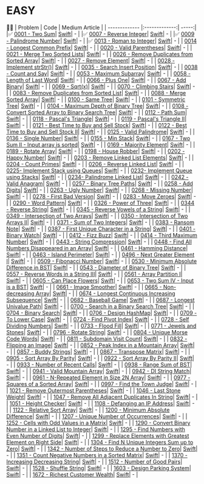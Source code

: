 # EASY
📝✅
| Problem        | Code           | Medium Article  |
| ------------- |:-------------:| -----:|
|✅ [0001 - Two Sum](https://leetcode.com/problems/two-sum/)| [Swift](https://github.com/iosriabov/swiftleetcode/blob/main/EASY/0001%20-%20Two%20Sum.swift)| - |
|✅ [0007 - Reverse Integer](https://leetcode.com/problems/reverse-integer)| [Swift](https://github.com/iosriabov/swiftleetcode/blob/main/EASY/0007%20-%20Reverse%20Integer.swift)| - |
|✅ [0009 - Palindrome Number](https://leetcode.com/problems/palindrome-number)| [Swift](https://github.com/iosriabov/swiftleetcode/blob/main/EASY/0009%20-%20Palindrome%20Number.swift)| - |
|✅ [0013 - Roman to Integer](https://leetcode.com/problems/roman-to-integer)| [Swift](https://github.com/iosriabov/swiftleetcode/blob/main/EASY/0013%20-%20Roman%20to%20Integer.swift)| - |
| [0014 - Longest Common Prefix](https://leetcode.com/problems/longest-common-prefix)| [Swift](https://github.com/iosriabov/swiftleetcode/blob/main/EASY/0014%20-%20Longest%20Common%20Prefix.swift)| - |
| [0020 - Valid Parentheses](https://leetcode.com/problems/valid-parentheses)| [Swift](https://github.com/iosriabov/swiftleetcode/blob/main/EASY/0020%20-%20Valid%20Parentheses.swift)| - |
| [0021 - Merge Two Sorted Lists](https://leetcode.com/problems/merge-two-sorted-lists)| [Swift](https://github.com/iosriabov/swiftleetcode/blob/main/EASY/0021%20-%20Merge%20Two%20Sorted%20Lists.swift)| - |
| [0026 - Remove Duplicates from Sorted Array](https://leetcode.com/problems/remove-duplicates-from-sorted-array)| [Swift](https://github.com/iosriabov/swiftleetcode/blob/main/EASY/0026%20-%20Remove%20Duplicates%20from%20Sorted%20Array.swift)| - |
| [0027 - Remove Element](https://leetcode.com/problems/remove-element)| [Swift](https://github.com/iosriabov/swiftleetcode/blob/main/EASY/0027%20-%20Remove%20Element.swift)| - |
| [0028 - Implement strStr()](https://leetcode.com/problems/implement-strstr)| [Swift](https://github.com/iosriabov/swiftleetcode/blob/main/EASY/0028%20-%20Implement%20strStr().swift)| - |
| [0035 - Search Insert Position](https://leetcode.com/problems/search-insert-position)| [Swift](https://github.com/iosriabov/swiftleetcode/blob/main/EASY/0035%20-%20Search%20Insert%20Position.swift)| - |
| [0038 - Count and Say](https://leetcode.com/problems/count-and-say)| [Swift](https://github.com/iosriabov/swiftleetcode/blob/main/EASY/0038%20-%20Count%20and%20Say.swift)| - |
| [0053 - Maximum Subarray](https://leetcode.com/problems/maximum-subarray)| [Swift](https://github.com/iosriabov/swiftleetcode/blob/main/EASY/0053%20-%20Maximum%20Subarray.swift)| - |
| [0058 - Length of Last Word](https://leetcode.com/problems/length-of-last-word)| [Swift](https://github.com/iosriabov/swiftleetcode/blob/main/EASY/0058%20-%20Length%20of%20Last%20Word.swift)| - |
| [0066 - Plus One](https://leetcode.com/problems/plus-one)| [Swift](https://github.com/iosriabov/swiftleetcode/blob/main/EASY/0066%20-%20Plus%20One.swift)| - |
| [0067 - Add Binary](https://leetcode.com/problems/add-binary)| [Swift](https://github.com/iosriabov/swiftleetcode/blob/main/EASY/0067%20-%20Add%20Binary.swift)| - |
| [0069 - Sqrt(x)](https://leetcode.com/problems/sqrtx)| [Swift](https://github.com/iosriabov/swiftleetcode/blob/main/EASY/0069%20-%20Sqrt(x).swift)| - |
| [0070 - Climbing Stairs](https://leetcode.com/problems/climbing-stairs)| [Swift](https://github.com/iosriabov/swiftleetcode/blob/main/EASY/0070%20-%20Climbing%20Stairs.swift)| - |
| [0083 - Remove Duplicates from Sorted List](https://leetcode.com/problems/remove-duplicates-from-sorted-list/)| [Swift](https://github.com/iosriabov/swiftleetcode/blob/main/EASY/0083%20-%20Remove%20Duplicates%20from%20Sorted%20List.swift)| - |
| [0088 - Merge Sorted Array](https://leetcode.com/problems/merge-sorted-array)| [Swift](https://github.com/iosriabov/swiftleetcode/blob/main/EASY/0088%20-%20Merge%20Sorted%20Array.swift)| - |
| [0100 - Same Tree](https://leetcode.com/problems/same-tree)| [Swift](https://github.com/iosriabov/swiftleetcode/blob/main/EASY/0100%20-%20Same%20Tree.swift)| - |
| [0101 - Symmetric Tree](https://leetcode.com/problems/symmetric-tree)| [Swift](https://github.com/iosriabov/swiftleetcode/blob/main/EASY/0101%20-%20Symmetric%20Tree.swift)| - |
| [0104 - Maximum Depth of Binary Tree](https://leetcode.com/problems/maximum-depth-of-binary-tree)| [Swift](https://github.com/iosriabov/swiftleetcode/blob/main/EASY/0104%20-%20Maximum%20Depth%20of%20Binary%20Tree.swift)| - |
| [0108 - Convert Sorted Array to Binary Search Tree](https://leetcode.com/problems/convert-sorted-array-to-binary-search-tree)| [Swift](https://github.com/iosriabov/swiftleetcode/blob/main/EASY/0108%20-%20Convert%20Sorted%20Array%20to%20Binary%20Search%20Tree.swift)| - |
| [0112 - Path Sum](https://leetcode.com/problems/path-sumhttps://leetcode.com/problems/pascals-triangle)| [Swift](https://github.com/iosriabov/swiftleetcode/blob/main/EASY/0112%20-%20Path%20Sum.swift)| - |
| [0118 - Pascal's Triangle](https://leetcode.com/problems/pascals-triangle)| [Swift](https://github.com/iosriabov/swiftleetcode/blob/main/EASY/0118%20-%20Pascal's%20Triangle.swift)| - |
| [0119 - Pascal's Triangle II](https://leetcode.com/problems/pascals-triangle-ii)| [Swift](https://github.com/iosriabov/swiftleetcode/blob/main/EASY/0119%20-%20Pascal's%20Triangle%20II.swift)| - |
| [0121 - Best Time to Buy and Sell Stock](https://leetcode.com/problems/best-time-to-buy-and-sell-stock)| [Swift](https://github.com/iosriabov/swiftleetcode/blob/main/EASY/0121%20-%20Best%20Time%20to%20Buy%20and%20Sell%20Stock.swift)| - |
| [0122 - Best Time to Buy and Sell Stock II](https://leetcode.com/problems/best-time-to-buy-and-sell-stock-ii)| [Swift](https://github.com/iosriabov/swiftleetcode/blob/main/EASY/0122%20-%20Best%20Time%20to%20Buy%20and%20Sell%20Stock%20II.swift)| - |
| [0125 - Valid Palindrome](https://leetcode.com/problems/valid-palindrome)| [Swift](https://github.com/iosriabov/swiftleetcode/blob/main/EASY/0125%20-%20Valid%20Palindrome.swift)| - |
| [0136 - Single Number](https://leetcode.com/problems/single-number)| [Swift](https://github.com/iosriabov/swiftleetcode/blob/main/EASY/0136%20-%20Single%20Number.swift)| - |
| [0155 - Min Stack](https://leetcode.com/problems/min-stack)| [Swift](https://github.com/iosriabov/swiftleetcode/blob/main/EASY/0155%20-%20Min%20Stack.swift)| - |
| [0167 - Two Sum II - Input array is sorted](https://leetcode.com/problems/two-sum-ii-input-array-is-sorted)| [Swift](https://github.com/iosriabov/swiftleetcode/blob/main/EASY/0167%20-%20Two%20Sum%20II%20-%20Input%20array%20is%20sorted.swift)| - |
| [0169 - Majority Element](https://leetcode.com/problems/majority-element)| [Swift](https://github.com/iosriabov/swiftleetcode/blob/main/EASY/0169%20-%20Majority%20Element.swift)| - |
| [0189 - Rotate Array](https://leetcode.com/problems/rotate-array)| [Swift](https://github.com/iosriabov/swiftleetcode/blob/main/EASY/0189%20-%20Rotate%20Array.swift)| - |
| [0198 - House Robber](https://leetcode.com/problems/house-robber)| [Swift](https://github.com/iosriabov/swiftleetcode/blob/main/EASY/0198%20-%20House%20Robber.swift)| - |
| [0202 - Happy Number](https://leetcode.com/problems/happy-number)| [Swift](https://github.com/iosriabov/swiftleetcode/blob/main/EASY/0202%20-%20Happy%20Number.swift)| - |
| [0203 - Remove Linked List Elements](https://leetcode.com/problems/remove-linked-list-elements)| [Swift](https://github.com/iosriabov/swiftleetcode/blob/main/EASY/0203%20-%20Remove%20Linked%20List%20Elements.swift)| - |
| [0204 - Count Primes](https://leetcode.com/problems/count-primes)| [Swift](https://github.com/iosriabov/swiftleetcode/blob/main/EASY/0204%20-%20Count%20Primes.swift)| - |
| [0206 - Reverse Linked List](https://leetcode.com/problems/reverse-linked-list)| [Swift](https://github.com/iosriabov/swiftleetcode/blob/main/EASY/0206%20-%20Reverse%20Linked%20List.swift)| - |
| [0225- Implement Stack using Queues](https://leetcode.com/problems/implement-stack-using-queues)| [Swift](https://github.com/iosriabov/swiftleetcode/blob/main/EASY/0225-%20Implement%20Stack%20using%20Queues.swift)| - |
| [0232- Implement Queue using Stacks](https://leetcode.com/problems/implement-queue-using-stacks)| [Swift](https://github.com/iosriabov/swiftleetcode/blob/main/EASY/0232-%20Implement%20Queue%20using%20Stacks.swift)| - |
| [0234- Palindrome Linked List](https://leetcode.com/problems/palindrome-linked-list)| [Swift](https://github.com/iosriabov/swiftleetcode/blob/main/EASY/0234-%20Palindrome%20Linked%20List.swift)| - |
| [0242 - Valid Anagram](https://leetcode.com/problems/valid-anagram)| [Swift](https://github.com/iosriabov/swiftleetcode/blob/main/EASY/0242%20-%20Valid%20Anagram.swift)| - |
| [0257 - Binary Tree Paths](https://leetcode.com/problems/binary-tree-paths)| [Swift](https://github.com/iosriabov/swiftleetcode/blob/main/EASY/0257%20-%20Binary%20Tree%20Paths.swift)| - |
| [0258 - Add Digits](https://leetcode.com/problems/add-digits)| [Swift](https://github.com/iosriabov/swiftleetcode/blob/main/EASY/0258%20-%20Add%20Digits.swift)| - |
| [0263 - Ugly Number](https://leetcode.com/problems/ugly-number)| [Swift](https://github.com/iosriabov/swiftleetcode/blob/main/EASY/0263%20-%20Ugly%20Number.swift)| - |
| [0268 - Missing Number](https://leetcode.com/problems/missing-number)| [Swift](https://github.com/iosriabov/swiftleetcode/blob/main/EASY/0268%20-%20Missing%20Number.swift)| - |
| [0278 - First Bad Version](https://leetcode.com/problems/first-bad-version/)| [Swift](https://github.com/iosriabov/swiftleetcode/blob/main/EASY/0278%20-%First%20Bad%20Version.swift)| - |
| [0283 - Move Zeroes](https://leetcode.com/problems/move-zeroes)| [Swift](https://github.com/iosriabov/swiftleetcode/blob/main/EASY/0283%20-%20Move%20Zeroes.swift)| - |
| [0290 - Word Pattern](https://leetcode.com/problems/word-pattern)| [Swift](https://github.com/iosriabov/swiftleetcode/blob/main/EASY/0290%20-%20Word%20Pattern.swift)| - |
| [0326 - Power of Three](https://leetcode.com/problems/power-of-three)| [Swift](https://github.com/iosriabov/swiftleetcode/blob/main/EASY/0326%20-%20Power%20of%20Three.swift)| - |
| [0344 - Reverse String](https://leetcode.com/problems/reverse-string)| [Swift](https://github.com/iosriabov/swiftleetcode/blob/main/EASY/0344%20-%20Reverse%20String.swift)| - |
| [0345 - Reverse Vowels of a String](https://leetcode.com/problems/reverse-vowels-of-a-string)| [Swift](https://github.com/iosriabov/swiftleetcode/blob/main/EASY/0345%20-%20Reverse%20Vowels%20of%20a%20String.swift)| - |
| [0349 - Intersection of Two Arrays](https://leetcode.com/problems/intersection-of-two-arrays)| [Swift](https://github.com/iosriabov/swiftleetcode/blob/main/EASY/0349%20-%20Intersection%20of%20Two%20Arrays.swift)| - |
| [0350 - Intersection of Two Arrays II](https://leetcode.com/problems/intersection-of-two-arrays-ii)| [Swift](https://github.com/iosriabov/swiftleetcode/blob/main/EASY/0350%20-%20Intersection%20of%20Two%20Arrays%20II.swift)| - |
| [0371 - Sum of Two Integers](https://leetcode.com/problems/sum-of-two-integers)| [Swift](https://github.com/iosriabov/swiftleetcode/blob/main/EASY/0371%20-%20Sum%20of%20Two%20Integers.swift)| - |
| [0383 - Ransom Note](https://leetcode.com/problems/ransom-note)| [Swift](https://github.com/iosriabov/swiftleetcode/blob/main/EASY/0383%20-%20Ransom%20Note.swift)| - |
| [0387 - First Unique Character in a String](https://leetcode.com/problems/first-unique-character-in-a-string)| [Swift](https://github.com/iosriabov/swiftleetcode/blob/main/EASY/0387%20-%20First%20Unique%20Character%20in%20a%20String.swift)| - |
| [0401 - Binary Watch](https://leetcode.com/problems/binary-watch)| [Swift](https://github.com/iosriabov/swiftleetcode/blob/main/EASY/0401%20-%20Binary%20Watch.swift)| - |
| [0412 - Fizz Buzz](https://leetcode.com/problems/fizz-buzz)| [Swift](https://github.com/iosriabov/swiftleetcode/blob/main/EASY/0412%20-%20Fizz%20Buzz.swift)| - |
| [0414 - Third Maximum Number](https://leetcode.com/problems/third-maximum-number)| [Swift](https://github.com/iosriabov/swiftleetcode/blob/main/EASY/0414%20-%20Third%20Maximum%20Number.swift)| - |
| [0443 - String Compression](https://leetcode.com/problems/string-compression)| [Swift](https://github.com/iosriabov/swiftleetcode/blob/main/EASY/0443%20-%20String%20Compression.swift)| - |
| [0448 - Find All Numbers Disappeared in an Array](https://leetcode.com/problems/find-all-numbers-disappeared-in-an-array)| [Swift](https://github.com/iosriabov/swiftleetcode/blob/main/EASY/0448%20-%20Find%20All%20Numbers%20Disappeared%20in%20an%20Array.swift)| - |
| [0461 - Hamming Distance](https://leetcode.com/problems/hamming-distance)| [Swift](https://github.com/iosriabov/swiftleetcode/blob/main/EASY/0461%20-%20Hamming%20Distance.swift)| - |
| [0463 - Island Perimeter](https://leetcode.com/problems/island-perimeter)| [Swift](https://github.com/iosriabov/swiftleetcode/blob/main/EASY/0463%20-%20Island%20Perimeter.swift)| - |
| [0496 - Next Greater Element I](https://leetcode.com/problems/next-greater-element-i)| [Swift](https://github.com/iosriabov/swiftleetcode/blob/main/EASY/0496%20-%20Next%20Greater%20Element%20I.swift)| - |
| [0509 - Fibonacci Number](https://leetcode.com/problems/fibonacci-number)| [Swift](https://github.com/iosriabov/swiftleetcode/blob/main/EASY/0509%20-%20Fibonacci%20Number.swift)| - |
| [0530 - Minimum Absolute Difference in BST](https://leetcode.com/problems/minimum-absolute-difference-in-bst)| [Swift](https://github.com/iosriabov/swiftleetcode/blob/main/EASY/0530%20-%20Minimum%20Absolute%20Difference%20in%20BST.swift)| - |
| [0543 - Diameter of Binary Tree](https://leetcode.com/problems/diameter-of-binary-tree)| [Swift](https://github.com/iosriabov/swiftleetcode/blob/main/EASY/0543%20-%20Diameter%20of%20Binary%20Tree.swift)| - |
| [0557 - Reverse Words in a String III](https://leetcode.com/problems/reverse-words-in-a-string-iii)| [Swift](https://github.com/iosriabov/swiftleetcode/blob/main/EASY/0557%20-%20Reverse%20Words%20in%20a%20String%20III.swift)| - |
| [0561 - Array Partition I](https://leetcode.com/problems/array-partition-i)| [Swift](https://github.com/iosriabov/swiftleetcode/blob/main/EASY/0561%20-%20Array%20Partition%20I.swift)| - |
| [0605 - Can Place Flowers](https://leetcode.com/problems/can-place-flowers)| [Swift](https://github.com/iosriabov/swiftleetcode/blob/main/EASY/0605%20-%20Can%20Place%20Flowers.swift)| - |
| [0653 - Two Sum IV - Input is a BST](https://leetcode.com/problems/two-sum-iv-input-is-a-bst)| [Swift](https://github.com/iosriabov/swiftleetcode/blob/main/EASY/0653%20-%20Two%20Sum%20IV%20-%20Input%20is%20a%20BST.swift)| - |
| [0661 - Image Smoother](https://leetcode.com/problems/image-smoother)| [Swift](https://github.com/iosriabov/swiftleetcode/blob/main/EASY/0661%20-%20Image%20Smoother.swift)| - |
| [0665 - Non-decreasing Array](https://leetcode.com/problems/non-decreasing-array)| [Swift](https://github.com/iosriabov/swiftleetcode/blob/main/EASY/0665%20-%20Non-decreasing%20Array.swift)| - |
| [0674 - Longest Continuous Increasing Subsequence](https://leetcode.com/problems/longest-continuous-increasing-subsequence)| [Swift](https://github.com/iosriabov/swiftleetcode/blob/main/EASY/0674%20-%20Longest%20Continuous%20Increasing%20Subsequence.swift)| - |
| [0682 - Baseball Game](https://leetcode.com/problems/baseball-game)| [Swift](https://github.com/iosriabov/swiftleetcode/blob/main/EASY/0682%20-%20Baseball%20Game.swift)| - |
| [0687 - Longest Univalue Path](https://leetcode.com/problems/longest-univalue-path)| [Swift](https://github.com/iosriabov/swiftleetcode/blob/main/EASY/0687%20-%20Longest%20Univalue%20Path.swift)| - |
| [0700 - Search in a Binary Search Tree](https://leetcode.com/problems/search-in-a-binary-search-tree)| [Swift](https://github.com/iosriabov/swiftleetcode/blob/main/EASY/0700%20-%20Search%20in%20a%20Binary%20Search%20Tree.swift)| - |
| [0704 - Binary Search](https://leetcode.com/problems/binary-search)| [Swift](https://github.com/iosriabov/swiftleetcode/blob/main/EASY/0704%20-%20Binary%20Search.swift)| - |
| [0706 - Design HashMap](https://leetcode.com/problems/design-hashmap)| [Swift](https://github.com/iosriabov/swiftleetcode/blob/main/EASY/0706%20-%20Design%20HashMap.swift)| - |
| [0709 - To Lower Case](https://leetcode.com/problems/to-lower-case)| [Swift](https://github.com/iosriabov/swiftleetcode/blob/main/EASY/0709%20-%20To%20Lower%20Case.swift)| - |
| [0724 - Find Pivot Index](https://leetcode.com/problems/find-pivot-index)| [Swift](https://github.com/iosriabov/swiftleetcode/blob/main/EASY/0724%20-%20Find%20Pivot%20Index.swift)| - |
| [0728 - Self Dividing Numbers](https://leetcode.com/problems/self-dividing-numbers)| [Swift](https://github.com/iosriabov/swiftleetcode/blob/main/EASY/0728%20-%20Self%20Dividing%20Numbers.swift)| - |
| [0733 - Flood Fill](https://leetcode.com/problems/flood-fill)| [Swift](https://github.com/iosriabov/swiftleetcode/blob/main/EASY/0733%20-%20Flood%20Fill.swift)| - |
| [0771 - Jewels and Stones](https://leetcode.com/problems/jewels-and-stones)| [Swift](https://github.com/iosriabov/swiftleetcode/blob/main/EASY/0771%20-%20Jewels%20and%20Stones.swift)| - |
| [0796 - Rotate String](https://leetcode.com/problems/rotate-string)| [Swift](https://github.com/iosriabov/swiftleetcode/blob/main/EASY/0796%20-%20Rotate%20String.swift)| - |
| [0804 - Unique Morse Code Words](https://leetcode.com/problems/unique-morse-code-words)| [Swift](https://github.com/iosriabov/swiftleetcode/blob/main/EASY/0804%20-%20Unique%20Morse%20Code%20Words.swift)| - |
| [0811 - Subdomain Visit Count](https://leetcode.com/problems/subdomain-visit-count)| [Swift](https://github.com/iosriabov/swiftleetcode/blob/main/EASY/0811%20-%20Subdomain%20Visit%20Count.swift)| - |
| [0832 - Flipping an Image](https://leetcode.com/problems/flipping-an-image)| [Swift](https://github.com/iosriabov/swiftleetcode/blob/main/EASY/0832%20-%20Flipping%20an%20Image.swift)| - |
| [0852 - Peak Index in a Mountain Array](https://leetcode.com/problems/peak-index-in-a-mountain-array)| [Swift](https://github.com/iosriabov/swiftleetcode/blob/main/EASY/0852%20-%20Peak%20Index%20in%20a%20Mountain%20Array.swift)| - |
| [0857 - Buddy Strings](https://leetcode.com/problems/buddy-strings)| [Swift](https://github.com/iosriabov/swiftleetcode/blob/main/EASY/0857%20-%20Buddy%20Strings.swift)| - |
| [0867 - Transpose Matrix](https://leetcode.com/problems/transpose-matrix)| [Swift](https://github.com/iosriabov/swiftleetcode/blob/main/EASY/0867%20-%20Transpose%20Matrix.swift)| - |
| [0905 - Sort Array By Parity](https://leetcode.com/problems/sort-array-by-parity)| [Swift](https://github.com/iosriabov/swiftleetcode/blob/main/EASY/0905%20-%20Sort%20Array%20By%20Parity.swift)| - |
| [0922 - Sort Array By Parity II](https://leetcode.com/problems/sort-array-by-parity-ii)| [Swift](https://github.com/iosriabov/swiftleetcode/blob/main/EASY/0922%20-%20Sort%20Array%20By%20Parity%20II.swift)| - |
| [0933 - Number of Recent Calls](https://leetcode.com/problems/number-of-recent-calls)| [Swift](https://github.com/iosriabov/swiftleetcode/blob/main/EASY/0933%20-%20Number%20of%20Recent%20Calls.swift)| - |
| [0938 - Range Sum of BST](https://leetcode.com/problems/range-sum-of-bst)| [Swift](https://github.com/iosriabov/swiftleetcode/blob/main/EASY/0938%20-%20Range%20Sum%20of%20BST.swift)| - |
| [0941 - Valid Mountain Array](https://leetcode.com/problems/valid-mountain-array)| [Swift](https://github.com/iosriabov/swiftleetcode/blob/main/EASY/0941%20-%20Valid%20Mountain%20Array.swift)| - |
| [0942 - DI String Match](https://leetcode.com/problems/di-string-match)| [Swift](https://github.com/iosriabov/swiftleetcode/blob/main/EASY/0942%20-%20DI%20String%20Match.swift)| - |
| [0961 - N-Repeated Element in Size 2N Array](https://leetcode.com/problems/n-repeated-element-in-size-2n-array)| [Swift](https://github.com/iosriabov/swiftleetcode/blob/main/EASY/0961%20-%20N-Repeated%20Element%20in%20Size%202N%20Array.swift)| - |
| [0977 - Squares of a Sorted Array](https://leetcode.com/problems/squares-of-a-sorted-array)| [Swift](https://github.com/iosriabov/swiftleetcode/blob/main/EASY/0977%20-%20Squares%20of%20a%20Sorted%20Array.swift)| - |
| [0997 - Find the Town Judge](https://leetcode.com/problems/find-the-town-judge)| [Swift](https://github.com/iosriabov/swiftleetcode/blob/main/EASY/0997%20-%20Find%20the%20Town%20Judge.swift)| - |
| [1021 - Remove Outermost Parentheses](https://leetcode.com/problems/remove-outermost-parentheses)| [Swift](https://github.com/iosriabov/swiftleetcode/blob/main/EASY/1021%20-%20Remove%20Outermost%20Parentheses.swift)| - |
| [1046 - Last Stone Weight](https://leetcode.com/problems/last-stone-weight)| [Swift](https://github.com/iosriabov/swiftleetcode/blob/main/EASY/1046%20-%20Last%20Stone%20Weight.swift)| - |
| [1047 - Remove All Adjacent Duplicates In String](https://leetcode.com/problems/remove-all-adjacent-duplicates-in-string)| [Swift](https://github.com/iosriabov/swiftleetcode/blob/main/EASY/1047%20-%20Remove%20All%20Adjacent%20Duplicates%20In%20String.swift)| - |
| [1051 - Height Checker](https://leetcode.com/problems/height-checker)| [Swift](https://github.com/iosriabov/swiftleetcode/blob/main/EASY/1051%20-%20Height%20Checker.swift)| - |
| [1108 - Defanging an IP Address](https://leetcode.com/problems/defanging-an-ip-address)| [Swift](https://github.com/iosriabov/swiftleetcode/blob/main/EASY/1108%20-%20Defanging%20an%20IP%20Address.swift)| - |
| [1122 - Relative Sort Array](https://leetcode.com/problems/relative-sort-array)| [Swift](https://github.com/iosriabov/swiftleetcode/blob/main/EASY/1122%20-%20Relative%20Sort%20Array.swift)| - |
| [1200 - Minimum Absolute Difference](https://leetcode.com/problems/minimum-absolute-difference)| [Swift](https://github.com/iosriabov/swiftleetcode/blob/main/EASY/1200%20-%20Minimum%20Absolute%20Difference.swift)| - |
| [1207 - Unique Number of Occurrences](https://leetcode.com/problems/unique-number-of-occurrences)| [Swift](https://github.com/iosriabov/swiftleetcode/blob/main/EASY/1207%20-%20Unique%20Number%20of%20Occurrences.swift)| - |
| [1252 - Cells with Odd Values in a Matrix](https://leetcode.com/problems/cells-with-odd-values-in-a-matrix)| [Swift](https://github.com/iosriabov/swiftleetcode/blob/main/EASY/1252%20-%20Cells%20with%20Odd%20Values%20in%20a%20Matrix.swift)| - |
| [1290 - Convert Binary Number in a Linked List to Integer](https://leetcode.com/problems/convert-binary-number-in-a-linked-list-to-integer)| [Swift](https://github.com/iosriabov/swiftleetcode/blob/main/EASY/1290%20-%20Convert%20Binary%20Number%20in%20a%20Linked%20List%20to%20Integer.swift)| - |
| [1295 - Find Numbers with Even Number of Digits](https://leetcode.com/problems/find-numbers-with-even-number-of-digits)| [Swift](https://github.com/iosriabov/swiftleetcode/blob/main/EASY/1295%20-%20Find%20Numbers%20with%20Even%20Number%20of%20Digits.swift)| - |
| [1299 - Replace Elements with Greatest Element on Right Side](https://leetcode.com/problems/replace-elements-with-greatest-element-on-right-side)| [Swift](https://github.com/iosriabov/swiftleetcode/blob/main/EASY/1299%20-%20Replace%20Elements%20with%20Greatest%20Element%20on%20Right%20Side.swift)| - |
| [1304 - Find N Unique Integers Sum up to Zero](https://leetcode.com/problems/find-n-unique-integers-sum-up-to-zero)| [Swift](https://github.com/iosriabov/swiftleetcode/blob/main/EASY/1304%20-%20Find%20N%20Unique%20Integers%20Sum%20up%20to%20Zero.swift)| - |
| [1342 - Number of Steps to Reduce a Number to Zero](https://leetcode.com/problems/number-of-steps-to-reduce-a-number-to-zero/)| [Swift](https://github.com/iosriabov/swiftleetcode/blob/main/EASY/1342%20-%Number%20of%20Stepse%20to%20Reduce%20a%20Number%20to%20Zero.swift)| - |
| [1351 - Count Negative Numbers in a Sorted Matrix](https://leetcode.com/problems/count-negative-numbers-in-a-sorted-matrix/)| [Swift](https://github.com/iosriabov/swiftleetcode/blob/main/EASY/1351%20-%20Count%20Negative%20Numbers%20in%20a%20Sorted%20Matrix.swift)| - |
| [1370 - Increasing Decreasing String](https://leetcode.com/problems/increasing-decreasing-string/)| [Swift](https://github.com/iosriabov/swiftleetcode/blob/main/EASY/1370%20-%20Increasing%20Decreasing%20String.swift)| - |
| [1512 - Number of Good Pairs](https://leetcode.com/problems/number-of-good-pairs/)| [Swift](https://github.com/iosriabov/swiftleetcode/blob/main/EASY/1512%20-%20Number%20of%20Good%20Pairs.swift)| - |
| [1528 - Shuffle String](https://leetcode.com/problems/shuffle-string/)| [Swift](https://github.com/iosriabov/swiftleetcode/blob/main/EASY/1528%20-%20Shuffle%20String.swift)| - |
| [1603 - Design Parking System](https://leetcode.com/problems/design-parking-system/)| [Swift](https://github.com/iosriabov/swiftleetcode/blob/main/EASY/1603%20-%20Design%20Parking%20System.swift)| - |
| [1672 - Richest Customer Wealth](https://leetcode.com/problems/richest-customer-wealth/)| [Swift](https://github.com/iosriabov/swiftleetcode/blob/main/EASY/1672%20-%20Richest%20Customer%20Wealth.swift)| - |

